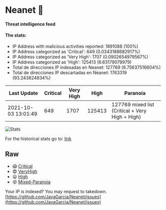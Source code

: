 # Neanet :hocho:
#### Threat intelligence feed
#### The stats:

- IP Address with malicious activities reported: 1891088 (100%)
- IP Address categorized as 'Critical':  649 (0.0343188682917%)
- IP Address categorized as 'Very High':  1707 (0.0902654979567%)
- IP Address categorized as 'High':  125413 (6.63179079979)
- Total de direcciones IP indexadas en Neanet:  127769 (6.75637516604%)
- Total de direcciones IP descartadas en Neanet:  1763319 (93.243624834%)

| Last Update | Critical | Very High | High | Paranoia |
| --- | --- | --- | --- | --- |
| 2021-10-03 13:01:49 | 649 | 1707 | 125413 | 127769 mixed list (Critical + Very High + High)|

![Stats](https://docs.google.com/spreadsheets/d/e/2PACX-1vSnaNMIXVabIpDJjufMlzH7poXnshF3mgd8Is1g9ytUEzVsP5my4Trn8f-xkoLLQ38xpL3HtmUexLo6/pubchart?oid=501124687&format=image)

For the historical stats go to: [link](/stats.csv)
## Raw
- :scream: [Critical](https://raw.githubusercontent.com/JavaGarcia/Neanet/master/blacklists/neanet_critical.txt)
- :fearful: [VeryHigh](https://raw.githubusercontent.com/JavaGarcia/Neanet/master/blacklists/neanet_veryHigh.txtt)
- :frowning: [High](https://raw.githubusercontent.com/JavaGarcia/Neanet/master/blacklists/neanet_high.txt)
- :dizzy_face: [Mixed-Paranoia](https://raw.githubusercontent.com/JavaGarcia/Neanet/master/blacklists/neanet_all.txt)


Your IP is indexed? You may request to takedown. [https://github.com/JavaGarcia/Neanet/issues](https://github.com/JavaGarcia/Neanet/issues)


















































































































































































































































































































































































































































































































































































































































































































































































































































































































































































































































































































































































































































































































































































































































































































































































































































































































































































































































































































































































































































































































































































































































































































































































































































































































































































































































































































































































































































































































































































































































































































































































































































































































































































































































































































































































































































































































































































































































































































































































































































































































































































































































































































































































































































































































































































































































































































































































































































































































































































































































































































































































































































































































































































































































































































































































































































































































































































































































































































































































































































































































































































































































































































































































































































































































































































































































































































































































































































































































































































































































































































































































































































































































































































































































































































































































































































































































































































































































































































































































































































































































































































































































































































































































































































































































































































































































































































































































































































































































































































































































































































































































































































































































































































































